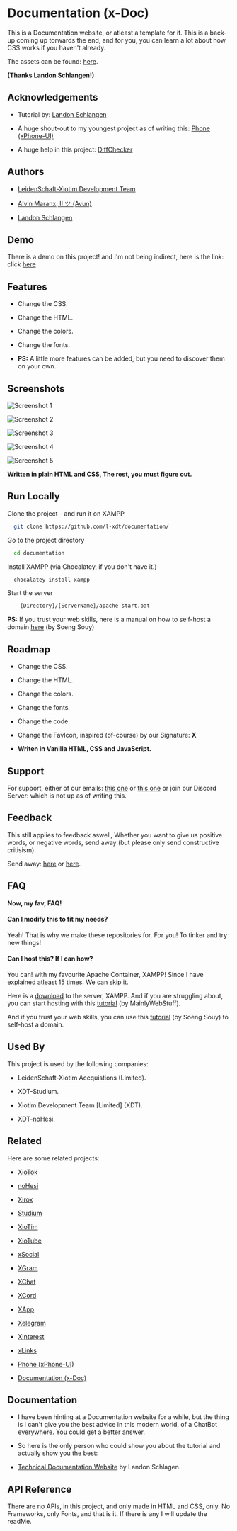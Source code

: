 # Documentation (x-Doc)

This is a Documentation website, or atleast a template for it. This is a back-up coming up torwards the end, and for you, you can  learn a lot about how CSS works if you haven't already.

The assets can be found: [here](https://codepen.io/Kass09/pen/NBpdrP).

**(Thanks Landon Schlangen!)**

## Acknowledgements

- Tutorial by: [Landon Schlangen](https://www.youtube.com/@landonschlangen)

- A huge shout-out to my youngest project as of writing this: [Phone (xPhone-UI)](https://github.com/l-xdt/phone/)

- A huge help in this project: [DiffChecker](https://www.diffchecker.com/)

## Authors

- [LeidenSchaft-Xiotim Development Team](https://github.com/l-xdt/)

- [Alvin Maranx, II ツ (Avun)](https://www.github.com/avunii/)

- [Landon Schlangen](https://www.youtube.com/@landonschlangen)

## Demo

There is a demo on this project! and I'm not being indirect, here is the link: click [here](https://l-xdt.github.io/documentation/)

## Features

- Change the CSS.

- Change the HTML.

- Change the colors.

- Change the fonts.

- **PS:** A little more features can be added, but you need to discover them on your own.

## Screenshots

![Screenshot 1](Screenshots/Screenshot_1.jpg)

![Screenshot 2](Screenshots/Screenshot_2.jpg)

![Screenshot 3](Screenshots/Screenshot_3.jpg)

![Screenshot 4](Screenshots/Screenshot_4.jpg)

![Screenshot 5](Screenshots/Screenshot_5.jpg)

**Written in plain HTML and CSS, The rest, you must figure out.**

## Run Locally

Clone the project - and run it on XAMPP

```bash
  git clone https://github.com/l-xdt/documentation/
```

Go to the project directory

```bash
  cd documentation
```

Install XAMPP (via Chocalatey, if you don't have it.)

```bash
  chocalatey install xampp
```

Start the server

```bash
    [Directory]/[ServerName]/apache-start.bat
```

**PS:** If you trust your web skills, here is a manual on how to self-host a domain [here](https://www.youtube.com/watch?v=_eQGAJVtRCs) (by Soeng Souy)

## Roadmap

- Change the CSS.

- Change the HTML.

- Change the colors.

- Change the fonts.

- Change the code.

- Change the FavIcon, inspired (of-course) by our Signature: **X**

- **Writen in Vanilla HTML, CSS and JavaScript.**

## Support

For support, either of our emails: [this one](mailto:trowesigames@gmail.com) or [this one](mailto:leidenschaft.tech@hotmail.com) or join our Discord Server: which is not up as of writing this.

## Feedback

This still applies to feedback aswell, Whether you want to give us positive words, or negative words, send away (but please only send constructive critisism).

Send away: [here](mailto:trowesigames@gmail.com) or [here](mailto:leidenschaft.tech@hotmail.com).

## FAQ

**Now, my fav, FAQ!**

#### Can I modify this to fit my needs?

Yeah! That is why we make these repositories for. For you! To tinker and try new things!

#### Can I host this? If I can how?

You can! with my favourite Apache Container, XAMPP! Since I have explained atleast 15 times. We can skip it.

Here is a [download](https://www.apachefriends.org/download.html) to the server, XAMPP. And if you are struggling about, you can start hosting with this [tutorial](https://www.youtube.com/watch?v=LzucEZh4_no) (by MainlyWebStuff).

And if you trust your web skills, you can use this [tutorial](https://www.youtube.com/watch?v=_eQGAJVtRCs) (by Soeng Souy) to self-host a domain.

## Used By

This project is used by the following companies:

- LeidenSchaft-Xiotim Accquistions (Limited).

- XDT-Studium.

- Xiotim Development Team [Limited] (XDT).

- XDT-noHesi.

## Related

Here are some related projects:

- [XioTok](https://github.com/l-xdt/xiotok/)

- [noHesi](https://github.com/l-xdt/no-hesi/)

- [Xirox](https://github.com/l-xdt/xirox/)

- [Studium](https://github.com/l-xdt/studium/)

- [XioTim](https://github.com/l-xdt/xiotim/)

- [XioTube](https://github.com/l-xdt/xiotube/)

- [xSocial](https://github.com/l-xdt/xSocial/)

- [XGram](https://github.com/l-xdt/xgram/)

- [XChat](https://github.com/l-xdt/xchat/)

- [XCord](https://github.com/l-xdt/xcord/)

- [XApp](https://github.com/l-xdt/xapp/)

- [Xelegram](https://github.com/l-xdt/xelegram/)

- [XInterest](https://github.com/l-xdt/xInterest/)

- [xLinks](https://github.com/l-xdt/xLinks/)

- [Phone (xPhone-UI)](https://github.com/l-xdt/phone/)

- [Documentation (x-Doc)](https://github.com/l-xdt/documentation/)

## Documentation

- I have been hinting at a Documentation website for a while, but the thing is I can't give you the best advice in this modern world, of a ChatBot everywhere. You could get a better answer.

- So here is the only person who could show you about the tutorial and actually show you the best:

- [Technical Documentation Website](https://www.youtube.com/watch?v=x-dJPCxwXQs) by Landon Schlagen.

## API Reference

There are no APIs, in this project, and only made in HTML and CSS, only. No Frameworks, only Fonts, and that is it. If there is any I will update the readMe.
